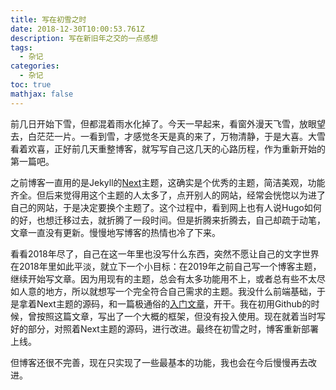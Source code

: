 ```yaml
---
title: 写在初雪之时
date: 2018-12-30T10:00:53.761Z
description: 写在新旧年之交的一点感想
tags:
  - 杂记
categories:
  - 杂记
toc: true
mathjax: false
---
```

前几日开始下雪，但都混着雨水化掉了。今天一早起来，看窗外漫天飞雪，放眼望去，白茫茫一片。一看到雪，才感觉冬天是真的来了，万物清静，于是大喜。大雪看着欢喜，正好前几天重整博客，就写写自己这几天的心路历程，作为重新开始的第一篇吧。

之前博客一直用的是Jekyll的[Next](https://github.com/Simpleyyt/jekyll-theme-next)主题，这确实是个优秀的主题，简洁美观，功能齐全。但后来觉得用这个主题的人太多了，点开别人的网站，经常会恍惚以为进了自己的网站，于是决定要换个主题了。这个过程中，看到网上也有人说Hugo如何的好，也想迁移过去，就折腾了一段时间。但是折腾来折腾去，自己却疏于动笔，文章一直没有更新。慢慢地写博客的热情也冷了下来。

看看2018年尽了，自己在这一年里也没写什么东西，突然不愿让自己的文字世界在2018年里如此平淡，就立下一个小目标：在2019年之前自己写一个博客主题，继续开始写文章。因为用现有的主题，总会有太多功能用不上，或者总有些不太尽如人意的地方，所以就想写一个完全符合自己需求的主题。我没什么前端基础，于是拿着Next主题的源码，和一篇极通俗的[入门文章](http://jmcglone.com/guides/github-pages/)，开干。我在初用Github的时候，曾按照这篇文章，写出了一个大概的框架，但没有投入使用。现在就着当时写好的部分，对照着Next主题的源码，进行改进。最终在初雪之时，博客重新部署上线。

但博客还很不完善，现在只实现了一些最基本的功能，我也会在今后慢慢再去改进。
